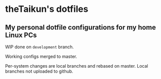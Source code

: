 # theTaikun's dotfiles
## My personal dotfile configurations for my home Linux PCs

WIP done on `development` branch.

Working configs merged to master.

Per-system changes are local branches and rebased on master.
Local branches not uploaded to github.
